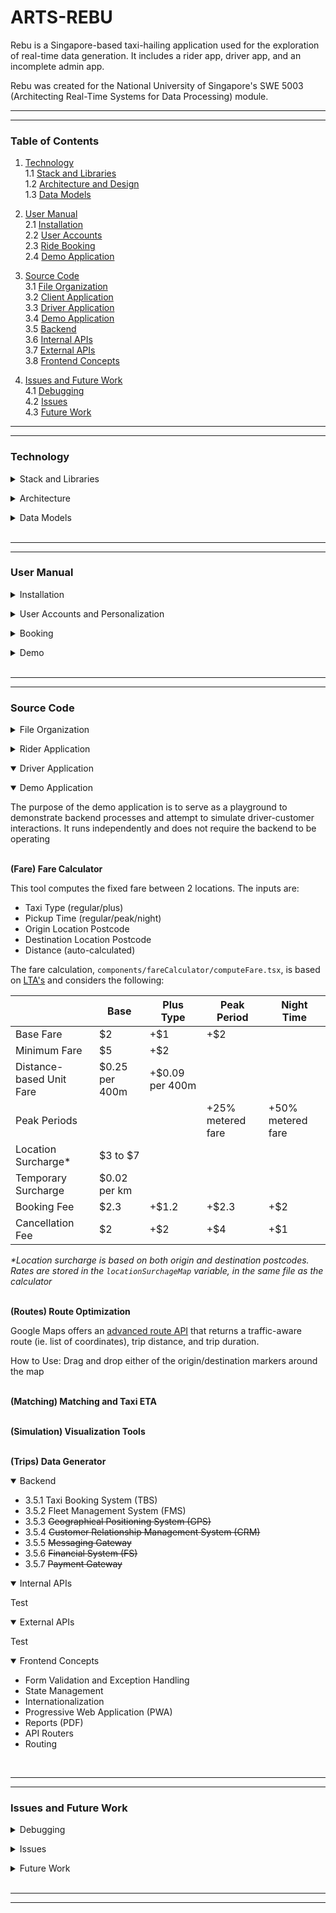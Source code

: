 <!-- Template: https://github.com/mvllow/next-pwa-template -->
<!-- Backend: https://www.youtube.com/watch?v=5PdEmeopJVQ -->

# ARTS-REBU

Rebu is a Singapore-based taxi-hailing application used for the exploration of real-time data generation. It includes a rider app, driver app, and an incomplete admin app.

Rebu was created for the National University of Singapore's SWE 5003 (Architecting Real-Time Systems for Data Processing) module.

---

---

### Table of Contents

1. [Technology](#technology)
   <br />1.1 [Stack and Libraries](#stack)
   <br />1.2 [Architecture and Design](#architecture)
   <br />1.3 [Data Models](#datamodel)

2. [User Manual](#usermanual)
   <br />2.1 [Installation](#installation)
   <br />2.2 [User Accounts](#accounts)
   <br />2.3 [Ride Booking](#booking)
   <br />2.4 [Demo Application](#demomanual)

3. [Source Code](#sourcecode)
   <br />3.1 [File Organization](#fileorganization)
   <br />3.2 [Client Application](#client)
   <br />3.3 [Driver Application](#driver)
   <br />3.4 [Demo Application](#demo)
   <br />3.5 [Backend](#backend)
   <br />3.6 [Internal APIs](#internalapis)
   <br />3.7 [External APIs](#externalapis)
   <br />3.8 [Frontend Concepts](#frontendconcepts)

4. [Issues and Future Work](#issues)
   <br />4.1 [Debugging](#debugging)
   <br />4.2 [Issues](#issues)
   <br />4.3 [Future Work](#futurework)

---

---

### Technology

<a id="stack"></a>

<details>
  <summary>Stack and Libraries</summary>

<br />**Tech Stack and Tools**

> Frontend: **NextJS** (13.4.1) [May 2023] <br />
> Backend: **Spring Boot** (3.0.6) [April 2023] <br />
> Real-Time Data: **Kafka** (3.0.7) [May 2023] <br />
> Batch Data: **MongoDB** <br />

<br />**Frontend Libraries**

Abstraction was generally avoided unless it was necessary or greatly reduced the amount of boilerplate code (for the sake of maintainability). Library selection is based off reputability according to number of installations (refer to the NPM Trends website) and TypeScript support

> Form Validation: `@hookform/resolvers`, `react-hook-form` <br />
> PDF Reports: `@progress/kendo-react-pdf` <br />
> Maps: `@react-gogle-maps/api`, `@googlemaps/markerclusterer` <br />
> Styling: `tailwindcss` <br />
> State Management: `recoil` <br />
> API Routing: `axios` <br />
> Websockets: `sockjs-client`, `stompjs` <br />
> PWA: `next-pwa`

<br />**Backend Libraries**

> Websockets: `spring-boot-starter-websocket`, `sockjs-client`, `stomp-websocket` <br />
> Real-Time Data: `spring-kafka` <br />
> Data Modelling: `lombok` <br />
> JSON Parsing: `gson`

<br />**External APIs**

The Fleet Management System (FMS) simulates taxi location by pulling taxi availability from the Singapore Government's open data API. This API returns a list of all available public taxis in the country and updates every 30 seconds

> Maps: **Google Maps API** (v3) <br />
> Fleet Management: **Taxi Availability API** (data.gov.sg)

  <br />

</details>

<a id="architecture"></a>

<details>
  <summary>Architecture</summary>

The architecture is event-based where each frontend application communicates with the backend through endpoints. The backend relays stream data back to the frontend via web sockets

</details>

<a id="datamodel"></a>

<details>
  <summary>Data Models</summary>

There are 5 MongoDB tables and 4 stream data models:

**MongoDB Models** (Batch Data)

These can be found in the backend through their respective folders

```js
Booking
  bookingID: integer
  messageSubmitedTime: long (ms since epoch)
  messageReceivedTime: long (ms since epoch)
  customerID: integer
  customerName: string
  phoneNumber: integer
  pickUpLocation: Location
  pickUpTime: long (ms since epoch)
  dropLocation: Location
  taxiType: 'regular' | 'plus'
  fareType: 'metered' | 'fixed'
  fare: string
  eta: integer (seconds) (unused)
  status: 'requested' | 'dispatched' | 'cancelled' | 'completed'
  driverID: integer
  sno: integer
  distance: float (meters)
  paymentMethod: string (cash or card number)
  dropTime: long (ms since epoch)
```

```js
Customer
  customerID: integer
  customerName: string
  memberCategory: string (unused)
  age: integer
  gender: string
  amountSpent: double (unused)
  address: string
  city: string (unused)
  countryCode: string (unused)
  contactTitle: string
  phoneNumber: integer
  email: string
  password: string
  phoneCountryCode: integer
  home: Location
  work: Location
  savedLocations: Location[]
  paymentMethods: []
    cardHolder: string
    cardNumber: long
    expiryDate: integer
    cvv: integer
    defaultPaymentMethod: boolean
```

```js
Location (subclass for Customer and Booking)
placeID: string (cachable key from Google Maps API) (unused)
lat: float
lng: float
postcode: string
address: string
placeName: string
```

```js
Driver;
driverID: integer;
driverName: string;
phoneNumber: integer;
rating: double;
```

```js
Review
  reviewID: integer (ID)
  customerID: integer
  driverID: integer
  messageReceivedTime: long (ms since epoch)
  rating: integer (1 to 5)
  reviewBody: string
  areasOfImprovement:
    cleanliness: boolean
    politeness: boolean
    punctuality: boolean
    bookingProcess: boolean
    waitTime: boolean
```

```js
Taxi;
sno: integer(ID);
taxiNumber: string;
taxiType: "plus" | "regular";
tmdtid: string;
taxiFeature: taxiMakeModel: string;
taxiPassengerCapacity: integer;
taxiColor: string;
registeredDrivers: [](unused);
driverID: integer;
driverName: string;
driverPhone: integer;
```

<i>\*sno = serial number; tmdtid may be a better key for auto-incrementing</i>

**Kafka Models** (Stream Data)

These are defined in the Kafka folder under `Kafka/models/`

```js
BookingEvent;
customerID: integer;
customerName: string;
phoneNumber: string;
taxiType: string;
fareType: string;
fare: double;
distance: double;
paymentMethod: string;
eta: double;
pickUpLocation: Location;
dropLocation: Location;
```

```js
DispatchEvent;
customerID: integer;
customerName: string;
customerPhoneNumber: integer;
status: string;
tmdtid: integer;
taxiNumber: string;
taxiPassengerCapacity: integer;
taxiMakeModel: string;
taxiColor: string;
driverID: integer;
driverName: string;
driverPhoneNumber: integer;
sno: integer;
rating: double;
```

```js
TaxiLocatorEvent;
tmdtid: integer;
driverID: integer;
taxiNumber: string;
availabilityStatus: boolean;
currentPosition: lat: float;
lng: float;
```

```js
ChatEvent
  recipientID: string ('d' + driverID or 'c' + customerID)
  type: string
  body: string
```

</details>

<br />

---

---

<a id="sourcecode"></a>

<a id="usermanual"></a>

### User Manual

<a id="installation"></a>

<details>
  <summary>Installation</summary>

This is a brief installation guide - refer to the detailed installation guide for help

**Pre-requisites**

- NPM, Node
- JDK
- VSCode
- Google Maps API Key
- Stub Data for Driver and Taxis

**Quick Guide**

1. Clone the project: `git clone https://github.com/suriarasai/ARTS-REBU.git`
2. Run `npm install` on the `customer-app`, `driver-app`, and `demo-app` (try running `npm run dev` on the `demo-app` to see if it renders)
3. Add `.env.local` into the root directory of each of the above apps and populate it with `NEXT_PUBLIC_GOOGLE_MAPS_API_KEY=[APIKEY]`
4. Configure the MongoDB connection by creating `.env` at `src/main/resources/.env` with the following:

```java
MONGO_DATABASE="rebu"
MONGO_USER=""
MONGO_PASSWORD=""
MONGO_CLUSTER="localhost:27017"
```

5. Install Kafka and configure the environment variables. Restart the PC if necessary
6. Start the Zookeeper server via PowerShell. Point the following command at where Kafka was installed

```java
zookeeper-server-start.bat D:\\kafka\\config\\zookeeper.properties
```

7. Start the Kafka server in a new PowerShell terminal (mind the path):

```java
kafka-server-start.bat D:\\kafka\\config\\server.properties
```

8. Install MongoDB Community Server with MongoDB Compass
9. Using MongoDB Compass, create a new database, `rebu`, and add 5 empty collections: `Booking`, `Customer`, `Driver`, `Review`, and `Taxi`
10. Import the stub data into the `Driver` and `Taxi` collections
11. Run the main Java method, `src/main/java/com/rebu/RebuApplication.java`, using the play button on the top right
12. Run `npm run dev` on the remaining apps (`customer-app` and `driver-app`) then open `localhost:3000` (and 3001, 3002)
13. Optional: Install the customer application as a PWA using the icon in the browser's search bar

</details>

<a id="accounts"></a>

<details>
  <summary>User Accounts and Personalization</summary>
  
  <br />

**Registration**: The landing screen on startup is sign-in or register screen. Enter a phone number and if it's not recognized, then the user will be routed through the registration process. Bypass the OTP screen by clicking the next button then fill in the account details

\*Note: Do not enter any real passwords as there's no encryption on the passwords - they're stored as-inputted

**Sign In**: Sign in can be completed via phone number or email/password. Upon successfully signing in, the user data is cached in `localstorage` so refreshing the page or closing and re-opening the application will not prompt the user to sign-in again

**Account Settings**: Account settings can be modified through the settings screen by clicking on the user profile at the top. Modify the desired fields and press the save button

**Payment Methods**: Payment methods can be accessed through the settings screen. From here, users can add a card, change the default card, and remove a card

**Saved Locations**: Users can also optionally add saved locations to make searching for locations quicker. It is possible to set a `Home` and `Work` location, as well as a general list of favourited locations. Add a location using the autocomplete search bar at the top of the screen and click on the suggested address to register the change

</details>

<a id="booking"></a>

<details>
  <summary>Booking</summary>
  
<br />

**Map Interface**: Upon landing on the map screen, the user will be able to see markers of saved locations (if applicable), nearby taxi stands, and the user's current location. The 2 buttons on the right side of the screen are used for toggling points of interest, or for panning to the user's location

**Inputting Origin and Destination Locations**: There are 3 options for location input:

1. Entering an address into the autocomplete search bar
2. Clicking on a saved location in the expanded search UI
3. Selecting the 'Choose Location on the Map' option in the expanded search UI

Once the destination address is inputted, a confirmation button will appear to start the booking process. Leaving the origin address blank will default it to the user's current location

**Taxi Selection**: There are 2 taxi types - `regular` and `plus`, which differ in fare and number of seats. Users can view the origin/destination locations, select their desired taxi type, and edit the payment method before confirming the trip.

**Matching**: Users will wait at this screen until a nearby driver approves the booking request. Users can cancel at any time using the red button on the top left of the screen

\*Note: Clicking on the magnifying glass icon will mock a driver and begin the trip

**Live Trip**: Once a taxi is dispatched, users will be given the taxi/driver information, estimated arrival time (ETA), and projected route the taxi driver will take. There will be 2 notifications when the driver is approaching the pickup location and after they arrive.

Once the taxi arrives at the user location, they will wait and confirm the pickup, then move toward the destination. At this stage, the user is given the option to submit a rating of the trip

\*Note: The chat/call buttons have no functionality

**Arrival**: On arrival, the user is given options to review the receipt and to rate the trip. The receipt may be accessed in the trip history screen, and can be downloaded as a PDF file.

\*Note: The print and share buttons do not have functionality for the receipt

</details>

<a id="demomanual"></a>

<details>
  <summary>Demo</summary>
  
  The demo application is an incomplete work that attempted to create a visual simulation engine that continuously generates stream data and renders it into a map interface. The implemented features are listed:

**(Route) Optimization**: This is a showcase of the Google Maps Routes API which returns a traffic-aware route between 2 locations. Users can drag and drop either of the origin/destination markers to re-compute the route. A traffic layer is also available to show country-wide traffic conditions. The top left panel displays the trip distance and time.

**(Fare) Calculation**: This is a quote engine that estimates the fare based on the time, origin, destination, and taxi type. It shows a fare breakdown upon computation

**(Matching) Visualizer**: This tool features a mocked user marker that can be dragged around the map. Upon releasing the marker at a desired location, the system will compute the nearest taxis and which ones are matched to the rider. The different marker colors indicate the taxi type and the large red circle represents the search radius. Clicking on any of the markers will open it with information on its coordinates, distance, and ETA

**(Trips) Generator**: This tool generates booking requests every second. Requested trips are randomly dispatched with a 50% chance, and dispatched trips are randomly completed (and removed) with a 20% chance, every second

**(Simulation) Interface**: This shows the location of all the taxis in Singapore through various tools such as sparse/dense clustering, heatmaps, and a traffic layer. There is also an incomplete geo-fencing tool that renders a reshapable square onto the map. This is intended to be used to filter the data streams based on the coordinates contained inside the shape. Hovering over any of the individual taxi markers will generate an infowindow on the taxi/driver information (this requires the server to be running)

</details>

<br />

---

---

### Source Code

<a id="fileorganization"></a>

<details>
  <summary>File Organization</summary>
  
**High-level overview**

```
| customer-app/ (Rider app frontend)
| data-models/ (Documentation on API I/O)
| demo-app/ (Demo app frontend w/WIP Simulator)
| driver-app/ (Driver app frontend)
| src/ (Backend)
```

**General Frontend Setup**

```
| api/ (API configuration)
| components/ (Components that render onto the pages)
| pages/ (Pages to be routed to)
| styles/
| - globals.css (Global styling)
| - maps.json (Styling for Google Maps interface)
| constants.tsx (Constant values)
| server.tsx (API router)
| state.tsx (Global state accessors via Recoil)
| types.tsx (Custom types for TypeScript)
```

**Backend Setup**

The backend code is primarily data classes for storing data in MongoDB. The `resources/` folder also contains configuration for the MongoDB and Kafka connections

```
src/main/java/com/rebu
| Booking/
| config/ (Web socket configuration)
| Customer/
| Driver/
| Kafka/
| - Models/ (Stream data models)
| Review/
| Taxi/
| RebuApplication.java
```

Each data class follows the MVC (Model, View, Controller) structure. For example, the `Customer` folder:

```
Customer
| Customer.java (Main data class)
| CustomerController.java (API routing)
| CustomerRepository.java (Custom queries)
| CustomerService.java (Data processing)
| HelperClasses.java (Custom data objects that comprise Customer.java)
```

</details>

<a id="client"></a>

<details>
  <summary>Rider Application</summary>

This section will go overview each of the functional requirements. Optional features (section 3.4) were not implemented

```
customer-app/pages/
| accountSettings.tsx (Account Settings)
| activity.tsx (Trip History)
| home.tsx (Home Screen after sign-in)
| index.tsx (Sign In)
| managePayment.tsx (Payment Methods)
| map.tsx (Map Interface)
| notifications.tsx (Placeholder screen)
| registration.tsx (Registration)
| rewardPoints.tsx (Placeholder screen)
| savedPlaces.tsx (Manage Saved Places)
| settings.tsx (Settings)
```

```
customer-app/components/
| account/ (Account-related components, ex. forms)
| Map/ (Booking components)
| payment/ (Payment components)
| ui/ (Re-used components, ex. nav bar, buffer screens)
```

**3.3.1-2 User Registration and Login**

- `pages/index.tsx`
- `pages/registration`
- `components/account/`

The UI component consists of the login screen (by phone or by email) and the registration screen. Below is the general process:

1. User inputs their phone number. If the number is recognized, they will be signed in, otherwise the user will be routed to the registration process. Form validation will be covered in the [frontend concepts](#frontendconcepts) section
2. (Skip the OTP screen by pressing the next button)

<br />

**3.3.3 Display Profile**

- `pages/settings.tsx`
- `pages/accountSettings.tsx`

Account settings re-use the registration form components to modify account information. Except, since the user information is already known, the `accountSettings` page is able to pre-populate the form elements so that users can directly change the field they want rather than update the entire form.

**3.3.4 Book Taxi**

- `pages/map.tsx`
- `components/Map/TripScreens/`

The booking process follows:

1. **Location input** (via search, saved location, or map click): Once the destination location is inputted, a button will appear to confirm the trip. A blank origin location will default to the user's current location
2. **Taxi selection and payment method**: Several processes occur at this screen:

- 6 nearby taxis are rendered and this data comes from the Singapore Government's Taxi Availability API
- Taxi ETA for each taxi type is calculated based on the nearby taxis in range
- A traffic-aware, optimized route is rendered from the origin to destination locations. This API also returns the trip duration/distance
- Fare calculation for each taxi type

3. **Matching**: Waiting for a nearby driver to accept the booking request
4. **Live trip**: Step-by-step:

- Driver approves the trip and is dispatched. Driver, taxi, and ETA information are sent to the customer
- Driver streams their location to the customer throughout the journey. This causes the taxi marker to move based on the taxi locator stream events
- Taxi ETA is updated every minute. At 1 and 0 minutes remaining, there are proximity notifications reminding clients to get ready or board the taxi
- On arrival to the customer's location, the pickup is confirmed by the driver and the taxi starts moving toward the destination. The customer is given the option to rate the trip

5. **Arrival**: After the driver confirms the dropoff, the trip is considered complete and the customer can view the trip receipt (and download it) and rate the trip before returning to the main booking screen

**3.3.5 Make a Payment**

- `pages/managePayment.tsx`

**3.3.6 <del>Route Choices</del>**

There are no route choices, but the customer is provided a traffic-optimized route and is able to track the taxi throughout the journey

**3.3.7 View Trip History**

- `pages/activity.tsx`

This feature queries booking events by the user's ID and renders by time and trip status (ex. completed/cancelled)

**3.3.8 Places of Interest**

- Frontend: `components/Map/Controls/buttons.tsx (TogglePOI)`
- Styling: `styles/maps.json`
- Logic: `components/Map/utils/poi.tsx`

Places of interest are toggled by updating the map's `styles` property.

**3.3.9 Print Receipts**

- `components/Map/TripScreens/Arrival/Receipt.tsx`

Receipts are shown upon ride completion or by clicking on a trip in the trip history UI. The inputs to this function is the bookingID, which is used to get trip, driver, and taxi information

The receipt can be downloaded as a PDF. This is done via the `@progress/kendo-react-pdf` library which reads the DOM to generate a PDF

**3.3.10 Driver Review**

- `components/Map/TripScreens/Arrival/Rating.tsx`

The rating form appears during the live trip and arrival screens. Users can rate the driver (1-5) and offer suggestions from a multi-select list of common criticisms and/or text field.

The form submission is sent to the MongoDB database in the `Reviews` table. The driverID is automatically reported but the submitted rating does not update the driver's overall rating

**3.3.11 <del>Notifications Feature</del>**

The notifications are limited to the taxi proximity notifications that trigger based on the estimated arrival time to the customer's location. 

**3.4.1 <del>In-app Chat and Calling</del>**

**3.4.2 <del>Emergency SOS</del>**

**3.4.3 <del>Share Ride</del>**

**3.4.4 <del>Interactive Map</del>**

**3.4.5 <del>Track Driver</del>**

**3.4.6 <del>View Proposed Fare Table</del>**

</details>

<a id="driver"></a>

<details open>
  <summary>Driver Application</summary>
  
  

</details>

<a id="demo"></a>

<details open>
  <summary>Demo Application</summary>

The purpose of the demo application is to serve as a playground to demonstrate backend processes and attempt to simulate driver-customer interactions. It runs independently and does not require the backend to be operating

<br />**(Fare) Fare Calculator**

This tool computes the fixed fare between 2 locations. The inputs are:

- Taxi Type (regular/plus)
- Pickup Time (regular/peak/night)
- Origin Location Postcode
- Destination Location Postcode
- Distance (auto-calculated)

The fare calculation, `components/fareCalculator/computeFare.tsx`, is based on [LTA's](https://www.lta.gov.sg/content/ltagov/en/getting_around/taxis_private_hire_cars/taxi_fares_payment_methods.html) and considers the following:

|                          | Base           | Plus Type       | Peak Period       | Night Time        |
| ------------------------ | -------------- | --------------- | ----------------- | ----------------- |
| Base Fare                | $2             | +$1             | +$2               |
| Minimum Fare             | $5             | +$2             |
| Distance-based Unit Fare | $0.25 per 400m | +$0.09 per 400m |
| Peak Periods             |                |                 | +25% metered fare | +50% metered fare |
| Location Surcharge\*     | $3 to $7       |
| Temporary Surcharge      | $0.02 per km   |
| Booking Fee              | $2.3           | +$1.2           | +$2.3             | +$2               |
| Cancellation Fee         | $2             | +$2             | +$4               | +$1               |

<i>\*Location surcharge is based on both origin and destination postcodes. Rates are stored in the `locationSurchageMap` variable, in the same file as the calculator</i>

<br />**(Routes) Route Optimization**

Google Maps offers an [advanced route API](https://developers.google.com/maps/documentation/routes/overview) that returns a traffic-aware route (ie. list of coordinates), trip distance, and trip duration.

How to Use: Drag and drop either of the origin/destination markers around the map

<br />**(Matching) Matching and Taxi ETA**

<br />**(Simulation) Visualization Tools**

<br />**(Trips) Data Generator**

</details>

<a id="backend"></a>

<details open>
  <summary>Backend</summary>

- 3.5.1 Taxi Booking System (TBS)
- 3.5.2 Fleet Management System (FMS)
- 3.5.3 <del>Geographical Positioning System (GPS)</del>
- 3.5.4 <del>Customer Relationship Management System (CRM)</del>
- 3.5.5 <del>Messaging Gateway</del>
- 3.5.6 <del>Financial System (FS)</del>
- 3.5.7 <del>Payment Gateway</del>

</details>

<a id="internalapis"></a>

<details open>
<summary>Internal APIs</summary>

Test

</details>

<a id="externalapis"></a>

<details open>
<summary>External APIs</summary>

Test

</details>

<a id="frontendconcepts"></a>

<details open>
  <summary>Frontend Concepts</summary>
  
  * Form Validation and Exception Handling
  * State Management
  * Internationalization
  * Progressive Web Application (PWA)
  * Reports (PDF)
  * API Routers
  * Routing

</details>

<br />

---

---

<a id="issues"></a>

### Issues and Future Work

<a id="debugging"></a>

<details>
  <summary>Debugging</summary>
  Remember to check the terminal or do inspect element on the webpage!

  <br />
  
  **First Aid**: 
  
  * Refresh the page using `Ctrl+R`. This clears all the state variables, including global ones, but does not clear cached values in `localstorage`
  * Close and re-open the app
  * Kill the terminals and restart them (backend, frontend, Kafka)
  
  **Frontend**:
  
  * Markers/components are not rendering: Refresh the page and inspect element for errors. This may happen because actions were performed that caused a re-render before the map finished loading 
  * `Google is not defined`: This happens when trying to access the google namespace (ex. google.maps.Map) before the JS loader has finished loading google. It's the same as trying to access an object before declaring it so this process must be somehow delayed. For example, declaring it as null and assigning its value in a callback function after the map is loaded
  * `Socket connection has not been closed`: This happens mostly in development when a page is refreshed while the socket is active. Ensure there's a listener in the socket's useEffect connection for cleanup (ie. disconnection) and refresh the screen
  * Google Maps API not loading: The API key may expire or not have the user's IP/domain whitelisted. Confirm with the administrator that the API key is up to date and configured properly
  * Google Maps API crashing: If a directions/routes/geocoding/autocomplete API request fails, it may be because either of the inputted locations are invalid. Check the detailed response object via inspect element and choose a new location input to see if this resolves the issue

**Backend**: Since the majority of the logic is contaied in the frontend, the backend tends to crash infrequently. Most of the time, it's because data being sent to the backend is in an incorrect format and in this case, it will be helpful to use Postman to test the endpoints

</details>

<a id="issues"></a>

<details>
  <summary>Issues</summary>

  <br />

**Retrieving Place Names from Google Maps**: The autocomplete search bar currently returns the address of a location rather than the place name. This is because not every location on Google Maps has a corresponding place name, so the response data model is inconsistent. For example, setting a location by map click would return the address at that specific coordinate rather than search for the nearest point of interest.

**Isolating Logic to Backend**: A major issue is that Rebu's logic is primarily stored on the frontend (ie. presentation layer). For example, the fare calculation and external API calls to Google Maps. In production, this is a security risk as frontend code is not as secure as the backend code

**Error Handling**: Rebu's event-based architecture is heavily reliant on API calls, which implies a demand for error handling. For example, using NextJS's [Error Boundary](https://react.dev/reference/react/Component#catching-rendering-errors-with-an-error-boundary) custom hook or even simple `try... catch...` statements.

**TypeScript: Type-hinting**: Using `any` types is generally a bad practice as it defeats the purpose of type hinting. However, it may also be difficult to identify a variable's type, especially if it comes from an external library. For example, a Google Map interface has the `google.maps.Map` type while a React useState setter uses `React.Dispatch<React.SetStateAction<[Type]>>`. Therefore, it is important to ensure the frontend libraries are TypeScript-compatible (which is normally indicated by a `@types/[library]` package in the `package.json` file)

</details>

<a id="futurework"></a>

<details>
  <summary>Future Work</summary>

  <br />

**Unit/Integration Testing**: Tying in with the need for error handling, unit testing is an important part of development for catching errors in development. This is especially applicable for Rebu which has scaled in size and become convoluted with 3 frontend applications. For example, changing a single key name in the backend (ex. tmdtid) can lead to crashes in another application or component rather than the intended target.

**TypeScript: OOP**: TypeScript provides tools for object-orientated programming. Rebu uses this in the demo app to represent booking objects, but this concept can be extended to all custom objects like booking, dispatch, chat, and taxi locator events to reduce redundant code

**Simulation**: The current simulation is incomplete as the event generator and map interface are still separate. More work must also be done on the event generator as drivers are randomly matched to customers. Instead, only nearby drivers should be considered for matching

**Analytics**: The demo application provides an interface for creating dashboards of the stream data. One tool of interest is the `Simulation` UI's `Geofencing` tool which generates a draggable and adjustable rectangle on the map. [This example](https://developers.google.com/maps/documentation/javascript/examples/poly-containsLocation) shows how shapes can be used for geofencing via the `containsLocation([latLng])` method, to detect whether a coordinate is contained within the geofenced region. This can be used to filter the data stream and gather analytics in a specific area

**Driver App - Reading Streams from Beginning**: Currently driver application only reads messages when they are waiting on the trip UI. If they leave the screen, they will lose access to the pending booking requests. Instead, the WebSocket should be open for as long as the driver's status is 'available' - or rather, as soon as they log in, so that the driver can see all available booking requests

**KafkaJS**: Kafka has several npm libraries that can integrate with Kafka to produce/consume events. [KafkaJS](https://www.npmjs.com/package/kafkajs#getting-started) is one of the more popular examples. Incorporating this library would require using a NodeJS backend but eliminates the need for a WebSocket between NextJS and the existing Spring Boot backend

**kSQL**: Kafka has a real-time database known as [kSQL](https://www.confluent.io/blog/ksql-streaming-sql-for-apache-kafka/) which is very helpful for filtering stream data. This is particularly useful for private communication between a matched driver and their client, and for removing booking stream events once a driver accepts (to prevent double bookings)

**MongoDB Connector**: Kafka has a [connector](https://www.mongodb.com/docs/kafka-connector/current/) to MongoDB where stream data can be written to MongoDB. This may be useful for analytics or a better visualization of the data streams

**Buffer Screens**: Certain screens take longer to load, in particular, the map interface. Rebu does use loading screens in many of such pages, but buffer screens can also be implemented for components. For example, the taxi selection component also takes a long time to load so a loading element can be applied to this specific component. NextJS provides a [Suspense](https://nextjs.org/docs/app/building-your-application/routing/loading-ui-and-streaming) component for this purpose

**Chat Stream**: Chat channels between customers and drivers are another application of real-time data. The frontend has icons in the live trip UI as well as an existing chat stream to facilitate this feature. However, the current chat stream is used for sending trip details such as driver arrival and customer trip cancellation so it may need to be remodelled

</details>

<br />

---

---
